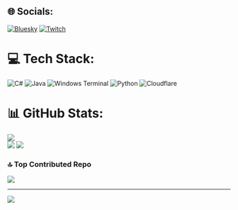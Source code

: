 
## 🌐 Socials:
[![Bluesky](https://img.shields.io/badge/bluesky-0285FF?style=for-the-badge&logo=bluesky&logoColor=%23FFFFFF)](https://bsky.app/profile/Unknown) [![Twitch](https://img.shields.io/badge/Twitch-%239146FF.svg?logo=Twitch&logoColor=white)](https://twitch.tv/Unknown519_) 

# 💻 Tech Stack:
![C#](https://img.shields.io/badge/c%23-%23239120.svg?style=for-the-badge&logo=csharp&logoColor=white) ![Java](https://img.shields.io/badge/java-%23ED8B00.svg?style=for-the-badge&logo=openjdk&logoColor=white) ![Windows Terminal](https://img.shields.io/badge/Windows%20Terminal-%234D4D4D.svg?style=for-the-badge&logo=windows-terminal&logoColor=white) ![Python](https://img.shields.io/badge/python-3670A0?style=for-the-badge&logo=python&logoColor=ffdd54) ![Cloudflare](https://img.shields.io/badge/Cloudflare-F38020?style=for-the-badge&logo=Cloudflare&logoColor=white)
# 📊 GitHub Stats:
![](https://github-readme-stats.vercel.app/api?username=Unknown&theme=dark&hide_border=false&include_all_commits=true&count_private=true)<br/>
![](https://nirzak-streak-stats.vercel.app/?user=Unknown&theme=dark&hide_border=false) ![](https://github-readme-stats.vercel.app/api/top-langs/?username=Unknown&theme=dark&hide_border=false&include_all_commits=true&count_private=true&layout=compact)<br/>


### 🔝 Top Contributed Repo
![](https://github-contributor-stats.vercel.app/api?username=Unknown&limit=5&theme=dark&combine_all_yearly_contributions=true)

---
[![](https://visitcount.itsvg.in/api?id=Unknown&icon=0&color=0)](https://visitcount.itsvg.in)

<!-- Proudly created with GPRM ( https://gprm.itsvg.in ) -->
